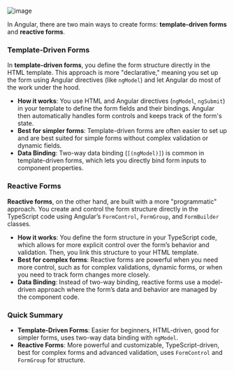 ![image](https://github.com/user-attachments/assets/16b6f73f-d2dc-448d-910f-8e835ef486cd)


In Angular, there are two main ways to create forms: **template-driven forms** and **reactive forms**. 
### Template-Driven Forms
In **template-driven forms**, you define the form structure directly in the HTML template. This approach is more "declarative," meaning you set up the form using Angular directives (like `ngModel`) and let Angular do most of the work under the hood.

- **How it works**: You use HTML and Angular directives (`ngModel`, `ngSubmit`) in your template to define the form fields and their bindings. Angular then automatically handles form controls and keeps track of the form's state.
- **Best for simpler forms**: Template-driven forms are often easier to set up and are best suited for simple forms without complex validation or dynamic fields.
- **Data Binding**: Two-way data binding (`[(ngModel)]`) is common in template-driven forms, which lets you directly bind form inputs to component properties.

### Reactive Forms
**Reactive forms**, on the other hand, are built with a more "programmatic" approach. You create and control the form structure directly in the TypeScript code using Angular’s `FormControl`, `FormGroup`, and `FormBuilder` classes.

- **How it works**: You define the form structure in your TypeScript code, which allows for more explicit control over the form’s behavior and validation. Then, you link this structure to your HTML template.
- **Best for complex forms**: Reactive forms are powerful when you need more control, such as for complex validations, dynamic forms, or when you need to track form changes more closely.
- **Data Binding**: Instead of two-way binding, reactive forms use a model-driven approach where the form’s data and behavior are managed by the component code.

### Quick Summary
- **Template-Driven Forms**: Easier for beginners, HTML-driven, good for simpler forms, uses two-way data binding with `ngModel`.
- **Reactive Forms**: More powerful and customizable, TypeScript-driven, best for complex forms and advanced validation, uses `FormControl` and `FormGroup` for structure.
